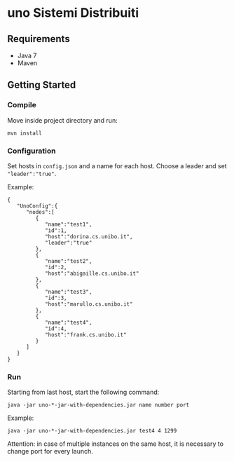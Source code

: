 uno Sistemi Distribuiti
==================


## Requirements

- Java 7
- Maven


## Getting Started

### Compile

Move inside project directory and run:
```
mvn install
```

### Configuration

Set hosts in `config.json` and a name for each host.
Choose a leader and set `"leader":"true"`.

Example:

    {
       "UnoConfig":{
          "nodes":[
             {
                "name":"test1",
                "id":1,
                "host":"dorina.cs.unibo.it",
                "leader":"true"
             },
             {
                "name":"test2",
                "id":2,
                "host":"abigaille.cs.unibo.it"
             },
             {
                "name":"test3",
                "id":3,
                "host":"marullo.cs.unibo.it"
             },
             {
                "name":"test4",
                "id":4,
                "host":"frank.cs.unibo.it"
             }
          ]
       }
    }

### Run

Starting from last host, start the following command:

    java -jar uno-*-jar-with-dependencies.jar name number port

Example:

    java -jar uno-*-jar-with-dependencies.jar test4 4 1299

Attention: in case of multiple instances on the same host, it is necessary to change port for every launch.